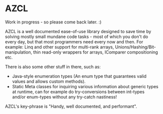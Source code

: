 # AZCL
Work in progress - so please come back later. :)

AZCL is a well documented ease-of-use library designed to save time by solving mostly small mundane code tasks - most of which you don't do every day, but that most programmers need every now and then.
For example: Linq and other support for multi-rank arrays, Unions/Hashing/Bit-manipulation, thin read-only wrappers for arrays, IComparer compositioning etc.

There is also some other stuff in there, such as:
- Java-style enumeration types (An enum type that guarantees valid values and allows custom methods).
- Static Meta classes for inquiring various information about generic types at runtime,
  can for example do try-conversions between int-types and/or enum-types without any try-catch nastiness!

AZCL's key-phrase is "Handy, well documented, and performant".
